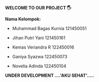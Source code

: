 **WELCOME TO OUR PROJECT 🖐️**

**Nama Kelompok:**

- Muhammad Bagas Kurnia 121450051

- Jihan Putri Yani 121450161

- Kemas Veriandra R 122450016

- Ganiya Syazwa 122450073

- Novelia Adinda 122450104

**UNDER DEVELOPMENT ....'AKU SEHAT'.....**


